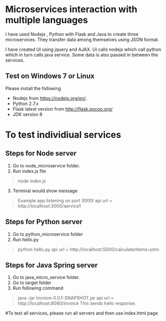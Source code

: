 # Microservices interaction with multiple languages

I have used Nodejs , Python with Flask and Java to create three microservices. They transfer data among themselves using JSON format.

I have created UI using jquery and AJAX. UI calls nodejs which call python which in turn calls java service. Some data is also passed in between the services. 

## Test on Windows 7 or Linux
Please install the following 
- Nodejs from https://nodejs.org/en/.
- Python 2.7.x 
- Flask latest version from http://flask.pocoo.org/
- JDK version 8

# To test individiual services

## Steps for Node server
1. Go to node_microservice folder.
2. Run index.js file
> node index.js
3. Terminal would show message
> Example app listening on port 3000!
api url = http://localhost:3000/service1

## Steps for Python server
1. Go to python_microservice folder
2. Run hello.py
> python hello.py
api url = http://localhost:5000/calculate/items=john

## Steps for Java Spring server
1. Go to java_micro_service folder.
2. Go to target folder
3. Run following command 
> java -jar Invoice-0.0.1-SNAPSHOT.jar
api url = http://localhost:8080/Invoice
This sends hello response.

#To test all services, please run all servers and then use index.html page
